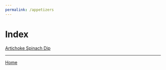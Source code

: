 ```yaml
---
permalink: /appetizers
---
```

# Index

[Artichoke Spinach Dip](/appetizers/artichoke-spinach-dip)

---

[Home](https://thomasjbarrett82.github.io)
